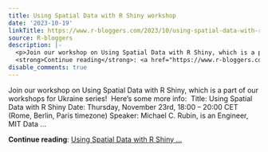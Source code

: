 ```yaml
---
title: Using Spatial Data with R Shiny workshop
date: '2023-10-19'
linkTitle: https://www.r-bloggers.com/2023/10/using-spatial-data-with-r-shiny-workshop-2/
source: R-bloggers
description: |-
  <p>Join our workshop on Using Spatial Data with R Shiny, which is a part of our workshops for Ukraine series!  Here’s some more info:  Title: Using Spatial Data with R Shiny Date: Thursday, November 23rd, 18:00 – 20:00 CET (Rome, Berlin, Paris timezone) Speaker: Michael C. Rubin, is an Engineer, MIT Data ...</p>
  <strong>Continue reading</strong>: <a href="https://www.r-bloggers.com/2023/10/using-spatial-data-with-r-shiny-workshop-2/">Using Spatial Data with R Shiny ...
disable_comments: true
---
```

<p>Join our workshop on Using Spatial Data with R Shiny, which is a part of our workshops for Ukraine series!  Here’s some more info:  Title: Using Spatial Data with R Shiny Date: Thursday, November 23rd, 18:00 – 20:00 CET (Rome, Berlin, Paris timezone) Speaker: Michael C. Rubin, is an Engineer, MIT Data ...</p>
<strong>Continue reading</strong>: <a href="https://www.r-bloggers.com/2023/10/using-spatial-data-with-r-shiny-workshop-2/">Using Spatial Data with R Shiny ...